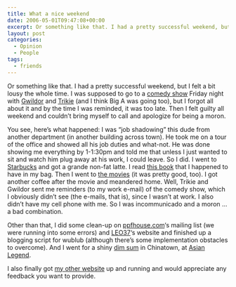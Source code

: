 ```yaml
---
title: What a nice weekend
date: 2006-05-01T09:47:08+00:00
excerpt: Or something like that. I had a pretty successful weekend, but I felt a bit lousy the whole time. I was supposed to go
layout: post
categories:
  - Opinion
  - People
tags:
  - friends
---
```

Or something like that. I had a pretty successful weekend, but I felt a bit lousy the whole time. I was supposed to go to a [comedy show](http://www.toronto.com/arts/listing/000-151-764) Friday night with [Gwildor](http://gwild0r.tumblr.com/) and [Trikie](http://trikie.tripod.com/) (and I think Big A was going too), but I forgot all about it and by the time I was reminded, it was too late. Then I felt guilty all weekend and couldn&#8217;t bring myself to call and apologize for being a moron.

You see, here&#8217;s what happened: I was &#8220;job shadowing&#8221; this dude from another department (in another building across town). He took me on a tour of the office and showed all his job duties and what-not. He was done showing me everything by 1-1:30pm and told me that unless I just wanted to sit and watch him plug away at his work, I could leave. So I did. I went to [Starbucks](http://www.starbucks.ca/) and got a grande non-fat latte. I read [this book](http://www.amazon.com/gp/product/0345428285/103-3891405-1026252?v=glance&n=283155) that I happened to have in my bag. Then I went to [the movies](http://www.imdb.com/title/tt0454848/) (it was pretty good, too). I got another coffee after the movie and meandered home. Well, Trikie and Gwildor sent me reminders (to my work e-mail) of the comedy show, which I obviously didn&#8217;t see (the e-mails, that is), since I wasn&#8217;t at work. I also didn&#8217;t have my cell phone with me. So I was incommunicado and a moron &#8230; a bad combination.

Other than that, I did some clean-up on [ppfhouse.com](http://ppfhouse.com/)&#8216;s mailing list (we were running into some errors) and [LEO37](http://www.ppfhouse.com/leo37/)&#8216;s website and finished up a blogging script for wublub (although there&#8217;s some implementation obstacles to overcome). And I went for a shiny [dim sum](http://en.wikipedia.org/wiki/Dim_sum) in Chinatown, at [Asian Legend](http://www.asianlegend.ca/).

I also finally got [my other website](http://www.craigmcnaughton.ca/) up and running and would appreciate any feedback you want to provide.